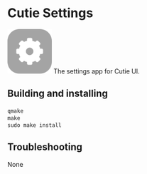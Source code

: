 # Cutie Settings
<img src="cutie-settings.svg" width="100px">
The settings app for Cutie UI.

## Building and installing

```
qmake
make
sudo make install
```

## Troubleshooting
None

